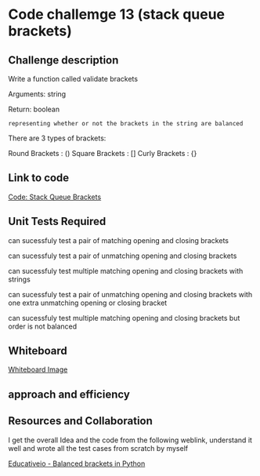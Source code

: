 # Code challemge 13 (stack queue brackets)

## Challenge description

Write a function called validate brackets

Arguments: string

Return: boolean

    representing whether or not the brackets in the string are balanced

There are 3 types of brackets:

Round Brackets : ()
Square Brackets : []
Curly Brackets : {}

## Link to code

[Code: Stack Queue Brackets](/home/wonde/codefellows/code-401/data-structures-and-algorithms/python/code_challenges/stack_queue_brackets/stack_queue_brackets.py)

## Unit Tests Required

can sucessfuly test a pair of matching opening and closing brackets

can sucessfuly test a pair of unmatching opening and closing brackets

can sucessfuly test multiple matching opening and closing brackets with strings

can sucessfuly test a pair of unmatching opening and closing brackets with one extra unmatching opening or closing bracket

can sucessfuly test multiple matching opening and closing brackets but order is not balanced

## Whiteboard

[Whiteboard Image](/home/wonde/codefellows/code-401/data-structures-and-algorithms/python/code_challenges/images/stack-queue-and-brackets.jpg)

## approach and efficiency

## Resources and Collaboration

I get the overall Idea and the code from the following weblink, understand it well and wrote all the test cases from scratch by myself

[Educativeio - Balanced brackets in Python](https://www.educative.io/edpresso/balanced-brackets-in-python)
